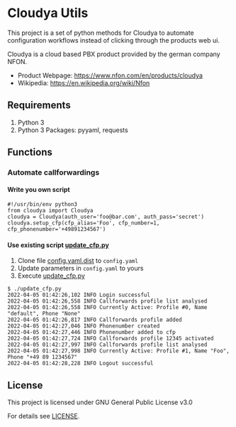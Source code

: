 # Cloudya Utils

This project is a set of python methods for Cloudya to automate configuration workflows instead of clicking through the products web ui.

Cloudya is a cloud based PBX product provided by the german company NFON.

* Product Webpage: https://www.nfon.com/en/products/cloudya
* Wikipedia: https://en.wikipedia.org/wiki/Nfon

## Requirements

1. Python 3
1. Python 3 Packages: pyyaml, requests


## Functions

### Automate callforwardings

#### Write you own script

```
#!/usr/bin/env python3
from cloudya import Cloudya
cloudya = Cloudya(auth_user='foo@bar.com', auth_pass='secret')
cloudya.setup_cfp(cfp_alias='Foo', cfp_number=1, cfp_phonenumber='+49891234567')
```

#### Use existing script [update_cfp.py](update_cfp.py)

1. Clone file [config.yaml.dist](config.yaml.dist) to `config.yaml`
1. Update parameters in `config.yaml` to yours
1. Execute [update_cfp.py](update_cfp.py)

```
$ ./update_cfp.py
2022-04-05 01:42:26,102 INFO Login successful
2022-04-05 01:42:26,558 INFO Callforwards profile list analysed
2022-04-05 01:42:26,558 INFO Currently Active: Profile #0, Name "default", Phone "None"
2022-04-05 01:42:26,817 INFO Callforwards profile added
2022-04-05 01:42:27,046 INFO Phonenumber created
2022-04-05 01:42:27,446 INFO Phonenumber added to cfp
2022-04-05 01:42:27,724 INFO Callforwards profile 12345 activated
2022-04-05 01:42:27,997 INFO Callforwards profile list analysed
2022-04-05 01:42:27,998 INFO Currently Active: Profile #1, Name "Foo", Phone "+49 89 1234567"
2022-04-05 01:42:28,228 INFO Logout successful
```

## License

This project is licensed under GNU General Public License v3.0

For details see [LICENSE](LICENSE).
